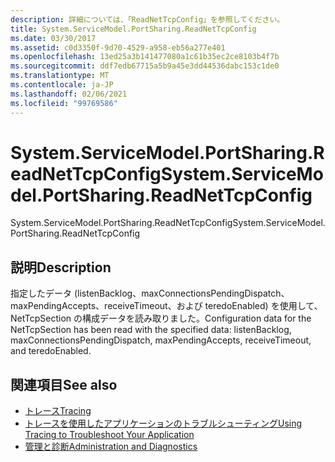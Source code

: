 ```yaml
---
description: 詳細については、「ReadNetTcpConfig」を参照してください。
title: System.ServiceModel.PortSharing.ReadNetTcpConfig
ms.date: 03/30/2017
ms.assetid: c0d3350f-9d70-4529-a958-eb56a277e401
ms.openlocfilehash: 13ed25a3b141477080a1c61b35ec2ce8103b4f7b
ms.sourcegitcommit: ddf7edb67715a5b9a45e3dd44536dabc153c1de0
ms.translationtype: MT
ms.contentlocale: ja-JP
ms.lasthandoff: 02/06/2021
ms.locfileid: "99769586"
---
```

# <a name="systemservicemodelportsharingreadnettcpconfig"></a><span data-ttu-id="216e7-103">System.ServiceModel.PortSharing.ReadNetTcpConfig</span><span class="sxs-lookup"><span data-stu-id="216e7-103">System.ServiceModel.PortSharing.ReadNetTcpConfig</span></span>

<span data-ttu-id="216e7-104">System.ServiceModel.PortSharing.ReadNetTcpConfig</span><span class="sxs-lookup"><span data-stu-id="216e7-104">System.ServiceModel.PortSharing.ReadNetTcpConfig</span></span>  
  
## <a name="description"></a><span data-ttu-id="216e7-105">説明</span><span class="sxs-lookup"><span data-stu-id="216e7-105">Description</span></span>  

 <span data-ttu-id="216e7-106">指定したデータ (listenBacklog、maxConnectionsPendingDispatch、maxPendingAccepts、receiveTimeout、および teredoEnabled) を使用して、NetTcpSection の構成データを読み取りました。</span><span class="sxs-lookup"><span data-stu-id="216e7-106">Configuration data for the NetTcpSection has been read with the specified data:  listenBacklog, maxConnectionsPendingDispatch, maxPendingAccepts, receiveTimeout, and teredoEnabled.</span></span>  
  
## <a name="see-also"></a><span data-ttu-id="216e7-107">関連項目</span><span class="sxs-lookup"><span data-stu-id="216e7-107">See also</span></span>

- [<span data-ttu-id="216e7-108">トレース</span><span class="sxs-lookup"><span data-stu-id="216e7-108">Tracing</span></span>](index.md)
- [<span data-ttu-id="216e7-109">トレースを使用したアプリケーションのトラブルシューティング</span><span class="sxs-lookup"><span data-stu-id="216e7-109">Using Tracing to Troubleshoot Your Application</span></span>](using-tracing-to-troubleshoot-your-application.md)
- [<span data-ttu-id="216e7-110">管理と診断</span><span class="sxs-lookup"><span data-stu-id="216e7-110">Administration and Diagnostics</span></span>](../index.md)

